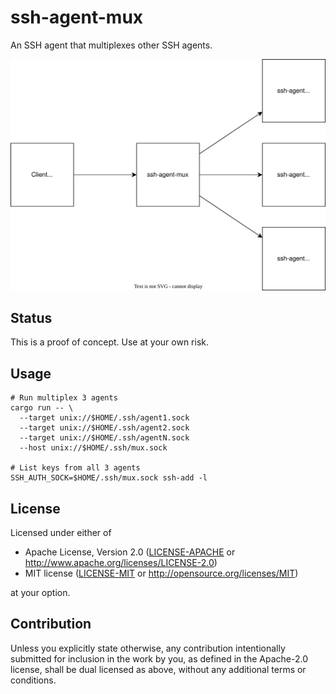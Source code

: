 # ssh-agent-mux

An SSH agent that multiplexes other SSH agents.

![image](images/diagram.drawio.svg)

## Status

This is a proof of concept.  Use at your own risk.

## Usage

```
# Run multiplex 3 agents
cargo run -- \
  --target unix://$HOME/.ssh/agent1.sock
  --target unix://$HOME/.ssh/agent2.sock
  --target unix://$HOME/.ssh/agentN.sock
  --host unix://$HOME/.ssh/mux.sock

# List keys from all 3 agents
SSH_AUTH_SOCK=$HOME/.ssh/mux.sock ssh-add -l
```

## License

Licensed under either of

 * Apache License, Version 2.0
   ([LICENSE-APACHE](LICENSE-APACHE) or http://www.apache.org/licenses/LICENSE-2.0)
 * MIT license
   ([LICENSE-MIT](LICENSE-MIT) or http://opensource.org/licenses/MIT)

at your option.

## Contribution

Unless you explicitly state otherwise, any contribution intentionally submitted
for inclusion in the work by you, as defined in the Apache-2.0 license, shall be
dual licensed as above, without any additional terms or conditions.

